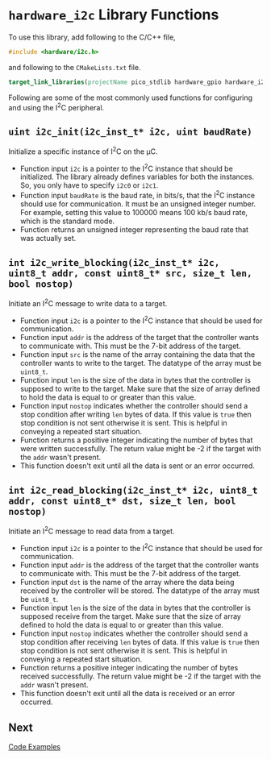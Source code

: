 # `hardware_i2c` Library Functions
To use this library, add following to the C/C++ file,
```c++
#include <hardware/i2c.h>
```
and following to the `CMakeLists.txt` file.
```cmake
target_link_libraries(projectName pico_stdlib hardware_gpio hardware_i2c)
```

Following are some of the most commonly used functions for configuring and using the I<sup>2</sup>C peripheral.

## `uint i2c_init(i2c_inst_t* i2c, uint baudRate)`
Initialize a specific instance of I<sup>2</sup>C on the &mu;C.
- Function input `i2c` is a pointer to the I<sup>2</sup>C instance that should be initialized. The library already defines variables for both the instances. So, you only have to specify `i2c0` or `i2c1`.
- Function input `baudRate` is the baud rate, in bits/s, that the I<sup>2</sup>C instance should use for communication. It must be an unsigned integer number. For example, setting this value to 100000 means 100 kb/s baud rate, which is the standard mode.
- Function returns an unsigned integer representing the baud rate that was actually set.

## `int i2c_write_blocking(i2c_inst_t* i2c, uint8_t addr, const uint8_t* src, size_t len, bool nostop)`
Initiate an I<sup>2</sup>C message to write data to a target.
- Function input `i2c` is a pointer to the I<sup>2</sup>C instance that should be used for communication.
- Function input `addr` is the address of the target that the controller wants to communicate with. This must be the 7-bit address of the target.
- Function input `src` is the name of the array containing the data that the controller wants to write to the target. The datatype of the array must be `uint8_t`.
- Function input `len` is the size of the data in bytes that the controller is supposed to write to the target. Make sure that the size of array defined to hold the data is equal to or greater than this value.
- Function input `nostop` indicates whether the controller should send a stop condition after writing `len` bytes of data. If this value is `true` then stop condition is not sent otherwise it is sent. This is helpful in conveying a repeated start situation.
- Function returns a positive integer indicating the number of bytes that were written successfully. The return value might be -2 if the target with the `addr` wasn't present.
- This function doesn't exit until all the data is sent or an error occurred.

## `int i2c_read_blocking(i2c_inst_t* i2c, uint8_t addr, const uint8_t* dst, size_t len, bool nostop)`
Initiate an I<sup>2</sup>C message to read data from a target.
- Function input `i2c` is a pointer to the I<sup>2</sup>C instance that should be used for communication.
- Function input `addr` is the address of the target that the controller wants to communicate with. This must be the 7-bit address of the target.
- Function input `dst` is the name of the array where the data being received by the controller will be stored. The datatype of the array must be `uint8_t`.
- Function input `len` is the size of the data in bytes that the controller is supposed receive from the target. Make sure that the size of array defined to hold the data is equal to or greater than this value.
- Function input `nostop` indicates whether the controller should send a stop condition after receiving `len` bytes of data. If this value is `true` then stop condition is not sent otherwise it is sent. This is helpful in conveying a repeated start situation.
- Function returns a positive integer indicating the number of bytes received successfully. The return value might be -2 if the target with the `addr` wasn't present.
- This function doesn't exit until all the data is received or an error occurred.

## Next
[Code Examples](../sec03/codeExamples.md)
